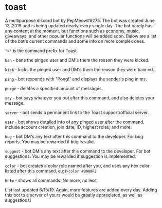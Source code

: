 # toast
A multipurpose discord bot by PepMeow#6275.
The bot was created June 13, 2019 and is being updated nearly every single day.
The bot barely has any content at the moment, but functions such as economy, music, giveaways, and other popular functions will be added soon. 
Below are a list of the bot's current commands and some info on more complex ones. 

`">"` is the command prefix for Toast.

`ban` - bans the pinged user and DM's them the reason they were kicked. 

`kick` - kicks the pinged user and DM's them the reason they were banned. 

`ping` - bot responds with "Pong!" and displays the sender's ping in ms.

`purge` - deletes a specified amount of messages. 

`say` - bot says whatever you put after this command, and also deletes your message. 

`server` - bot sends a permanent link to the Toast support/official server.

`user` - bot shows detailed info of any pinged user after the command, include account creation, join date, ID, highest roles, and more. 

`bug` - bot DM's any text after this command to the developer. For bug reports. You may be rewarded if bug is valid.

`suggest` - bot DM's any text after this command to the developer. For bot suggestions. You may be rewarded if suggestion is implemented.

`color` - bot creates a color role named after you, and uses any hex color listed after this command, e.g)`>color #B980F2`

`help` - shows all commands. No more, no less. 

List last updated 6/15/19. Again, more features are added every day. Adding this bot to a server of yours would be greatly appreciated, as well as suggestions!
